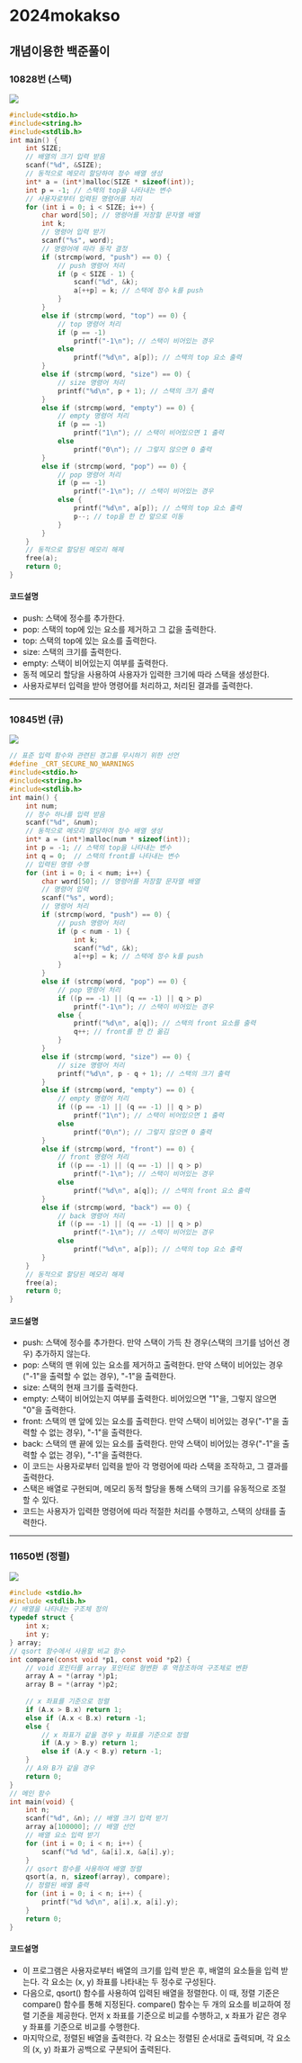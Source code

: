# 2024mokakso
## 개념이용한 백준풀이
### 10828번 (스택)
![](./study0214/10828.png)
```c
#include<stdio.h>
#include<string.h>
#include<stdlib.h>
int main() {
    int SIZE;
    // 배열의 크기 입력 받음
    scanf("%d", &SIZE);
    // 동적으로 메모리 할당하여 정수 배열 생성
    int* a = (int*)malloc(SIZE * sizeof(int));
    int p = -1; // 스택의 top을 나타내는 변수
    // 사용자로부터 입력된 명령어를 처리
    for (int i = 0; i < SIZE; i++) {
        char word[50]; // 명령어를 저장할 문자열 배열
        int k;
        // 명령어 입력 받기
        scanf("%s", word);
        // 명령어에 따라 동작 결정
        if (strcmp(word, "push") == 0) {
            // push 명령어 처리
            if (p < SIZE - 1) {
                scanf("%d", &k);
                a[++p] = k; // 스택에 정수 k를 push
            }
        }
        else if (strcmp(word, "top") == 0) {
            // top 명령어 처리
            if (p == -1)
                printf("-1\n"); // 스택이 비어있는 경우
            else
                printf("%d\n", a[p]); // 스택의 top 요소 출력
        }
        else if (strcmp(word, "size") == 0) {
            // size 명령어 처리
            printf("%d\n", p + 1); // 스택의 크기 출력
        }
        else if (strcmp(word, "empty") == 0) {
            // empty 명령어 처리
            if (p == -1)
                printf("1\n"); // 스택이 비어있으면 1 출력
            else
                printf("0\n"); // 그렇지 않으면 0 출력
        }
        else if (strcmp(word, "pop") == 0) {
            // pop 명령어 처리
            if (p == -1)
                printf("-1\n"); // 스택이 비어있는 경우
            else {
                printf("%d\n", a[p]); // 스택의 top 요소 출력
                p--; // top을 한 칸 앞으로 이동
            }
        }
    }
    // 동적으로 할당된 메모리 해제
    free(a);
    return 0;
}
```
#### 코드설명
* push: 스택에 정수를 추가한다.
* pop: 스택의 top에 있는 요소를 제거하고 그 값을 출력한다.
* top: 스택의 top에 있는 요소를 출력한다.
* size: 스택의 크기를 출력한다.
* empty: 스택이 비어있는지 여부를 출력한다.
* 동적 메모리 할당을 사용하여 사용자가 입력한 크기에 따라 스택을 생성한다. 
* 사용자로부터 입력을 받아 명령어를 처리하고, 처리된 결과를 출력한다.
---
### 10845번 (큐)
![](./study0214/10845.png)
```c
// 표준 입력 함수와 관련된 경고를 무시하기 위한 선언
#define _CRT_SECURE_NO_WARNINGS
#include<stdio.h>
#include<string.h>
#include<stdlib.h>
int main() {
    int num;
    // 정수 하나를 입력 받음
    scanf("%d", &num);
    // 동적으로 메모리 할당하여 정수 배열 생성
    int* a = (int*)malloc(num * sizeof(int));
    int p = -1; // 스택의 top을 나타내는 변수
    int q = 0;  // 스택의 front를 나타내는 변수
    // 입력된 명령 수행
    for (int i = 0; i < num; i++) {
        char word[50]; // 명령어를 저장할 문자열 배열
        // 명령어 입력
        scanf("%s", word);
        // 명령어 처리
        if (strcmp(word, "push") == 0) {
            // push 명령어 처리
            if (p < num - 1) {
                int k;
                scanf("%d", &k);
                a[++p] = k; // 스택에 정수 k를 push
            }
        }
        else if (strcmp(word, "pop") == 0) {
            // pop 명령어 처리
            if ((p == -1) || (q == -1) || q > p)
                printf("-1\n"); // 스택이 비어있는 경우
            else {
                printf("%d\n", a[q]); // 스택의 front 요소를 출력
                q++; // front를 한 칸 옮김
            }
        }
        else if (strcmp(word, "size") == 0) {
            // size 명령어 처리
            printf("%d\n", p - q + 1); // 스택의 크기 출력
        }
        else if (strcmp(word, "empty") == 0) {
            // empty 명령어 처리
            if ((p == -1) || (q == -1) || q > p)
                printf("1\n"); // 스택이 비어있으면 1 출력
            else
                printf("0\n"); // 그렇지 않으면 0 출력
        }
        else if (strcmp(word, "front") == 0) {
            // front 명령어 처리
            if ((p == -1) || (q == -1) || q > p)
                printf("-1\n"); // 스택이 비어있는 경우
            else
                printf("%d\n", a[q]); // 스택의 front 요소 출력
        }
        else if (strcmp(word, "back") == 0) {
            // back 명령어 처리
            if ((p == -1) || (q == -1) || q > p)
                printf("-1\n"); // 스택이 비어있는 경우
            else
                printf("%d\n", a[p]); // 스택의 top 요소 출력
        }
    }
    // 동적으로 할당된 메모리 해제
    free(a);
    return 0;
}
```
#### 코드설명
* push: 스택에 정수를 추가한다. 만약 스택이 가득 찬 경우(스택의 크기를 넘어선 경우) 추가하지 않는다.
* pop: 스택의 맨 위에 있는 요소를 제거하고 출력한다. 만약 스택이 비어있는 경우("-1"을 출력할 수 없는 경우), "-1"을 출력한다.
* size: 스택의 현재 크기를 출력한다.
* empty: 스택이 비어있는지 여부를 출력한다. 비어있으면 "1"을, 그렇지 않으면 "0"을 출력한다.
* front: 스택의 맨 앞에 있는 요소를 출력한다. 만약 스택이 비어있는 경우("-1"을 출력할 수 없는 경우), "-1"을 출력한다.
* back: 스택의 맨 끝에 있는 요소를 출력한다. 만약 스택이 비어있는 경우("-1"을 출력할 수 없는 경우), "-1"을 출력한다.
* 이 코드는 사용자로부터 입력을 받아 각 명령어에 따라 스택을 조작하고, 그 결과를 출력한다. 
* 스택은 배열로 구현되며, 메모리 동적 할당을 통해 스택의 크기를 유동적으로 조절할 수 있다. 
* 코드는 사용자가 입력한 명령어에 따라 적절한 처리를 수행하고, 스택의 상태를 출력한다.
---
### 11650번 (정렬)
![](./study0214/11650.png)
```c
#include <stdio.h>
#include <stdlib.h>
// 배열을 나타내는 구조체 정의
typedef struct {
    int x;
    int y;
} array;
// qsort 함수에서 사용할 비교 함수
int compare(const void *p1, const void *p2) {
    // void 포인터를 array 포인터로 형변환 후 역참조하여 구조체로 변환
    array A = *(array *)p1;
    array B = *(array *)p2;
    
    // x 좌표를 기준으로 정렬
    if (A.x > B.x) return 1;
    else if (A.x < B.x) return -1;
    else {
        // x 좌표가 같을 경우 y 좌표를 기준으로 정렬
        if (A.y > B.y) return 1;
        else if (A.y < B.y) return -1;
    }
    // A와 B가 같을 경우
    return 0;
}
// 메인 함수
int main(void) {
    int n;
    scanf("%d", &n); // 배열 크기 입력 받기
    array a[100000]; // 배열 선언
    // 배열 요소 입력 받기
    for (int i = 0; i < n; i++) {
        scanf("%d %d", &a[i].x, &a[i].y);
    }
    // qsort 함수를 사용하여 배열 정렬
    qsort(a, n, sizeof(array), compare);
    // 정렬된 배열 출력
    for (int i = 0; i < n; i++) {
        printf("%d %d\n", a[i].x, a[i].y);
    }
    return 0;
}
```
#### 코드설명
* 이 프로그램은 사용자로부터 배열의 크기를 입력 받은 후, 배열의 요소들을 입력 받는다. 각 요소는 (x, y) 좌표를 나타내는 두 정수로 구성된다.
* 다음으로, qsort() 함수를 사용하여 입력된 배열을 정렬한다. 이 때, 정렬 기준은 compare() 함수를 통해 지정된다. compare() 함수는 두 개의 요소를 비교하여 정렬 기준을 제공한다. 먼저 x 좌표를 기준으로 비교를 수행하고, x 좌표가 같은 경우 y 좌표를 기준으로 비교를 수행한다.
* 마지막으로, 정렬된 배열을 출력한다. 각 요소는 정렬된 순서대로 출력되며, 각 요소의 (x, y) 좌표가 공백으로 구분되어 출력된다.
